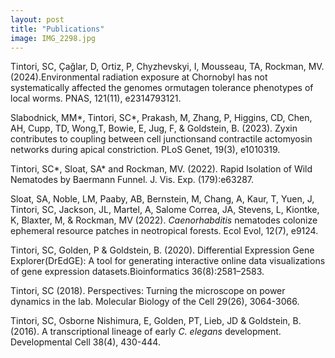 ```yaml
---
layout: post
title: "Publications"
image: IMG_2298.jpg
---
```



Tintori, SC, Çağlar, D, Ortiz, P, Chyzhevskyi, I, Mousseau, TA, Rockman, MV. (2024).Environmental radiation exposure at Chornobyl has not systematically affected the genomes ormutagen tolerance phenotypes of local worms. PNAS, 121(11), e2314793121.

Slabodnick, MM\*, Tintori, SC\*, Prakash, M, Zhang, P, Higgins, CD, Chen, AH, Cupp, TD, Wong,T, Bowie, E, Jug, F, & Goldstein, B. (2023). Zyxin contributes to coupling between cell junctionsand contractile actomyosin networks during apical constriction. PLoS Genet, 19(3), e1010319.

Tintori, SC\*, Sloat, SA\* and Rockman, MV. (2022). Rapid Isolation of Wild Nematodes by Baermann Funnel. J. Vis. Exp. (179):e63287.

Sloat, SA, Noble, LM, Paaby, AB, Bernstein, M, Chang, A, Kaur, T, Yuen, J, Tintori, SC, Jackson, JL, Martel, A, Salome Correa, JA, Stevens, L, Kiontke, K, Blaxter, M, & Rockman, MV (2022). _Caenorhabditis_ nematodes colonize ephemeral resource patches in neotropical forests. Ecol Evol, 12(7), e9124.

Tintori, SC, Golden, P & Goldstein, B. (2020). Differential Expression Gene Explorer(DrEdGE): A tool for generating interactive online data visualizations of gene expression datasets.Bioinformatics 36(8):2581–2583.

Tintori, SC (2018). Perspectives: Turning the microscope on power dynamics in the lab. Molecular Biology of the Cell 29(26), 3064-3066.

Tintori, SC, Osborne Nishimura, E, Golden, PT, Lieb, JD & Goldstein, B. (2016). A transcriptional lineage of early _C. elegans_ development. Developmental Cell 38(4), 430-444.


